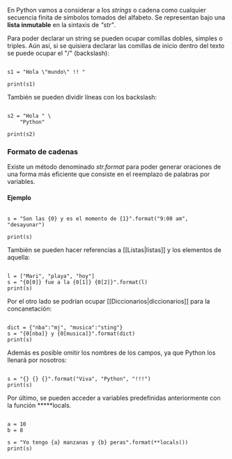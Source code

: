 
En Python vamos a considerar a los *strings* o cadena como cualquier secuencia finita de símbolos tomados del alfabeto. Se representan bajo una **lista inmutable** en la sintaxis de *"str"*. 

Para poder declarar un string se pueden ocupar comillas dobles, simples o triples. Aún así, si se quisiera declarar las comillas de inicio dentro del texto se puede ocupar el "$/$" (backslash): 

```jupyter 

s1 = "Hola \"mundo\" !! "

print(s1)

```

También se pueden dividir líneas con los backslash:

```jupyter

s2 = "Hola " \
	"Python"

print(s2)
```


### Formato de cadenas 

Existe un método denominado *str.format* para poder generar oraciones de una forma más eficiente que consiste en el reemplazo de palabras por variables. 

#### Ejemplo 

```jupyter

s = "Son las {0} y es el momento de {1}".format("9:00 am", "desayunar")

print(s)

```


También se pueden hacer referencias a [[Listas|listas]] y los elementos de aquella: 

```jupyter

l = ["Mari", "playa", "hoy"]
s = "{0[0]} fue a la {0[1]} {0[2]}".format(l)
print(s)

```

Por el otro lado se podrían ocupar [[Diccionarios|diccionarios]] para la concanetación: 

```jupyter

dict = {"nba":"mj", "musica":"sting"}
s = "{0[nba]} y {0[musica]}".format(dict)
print(s)

```


Además es posible omitir los nombres de los campos, ya que Python los llenará por nosotros: 

```jupyter

s = "{} {} {}".format("Viva", "Python", "!!!")
print(s)

```

Por último, se pueden acceder a variables predefinidas anteriormente con la función *****locals. 

```jupyter

a = 10
b = 8 

s = "Yo tengo {a} manzanas y {b} peras".format(**locals())
print(s)

```
